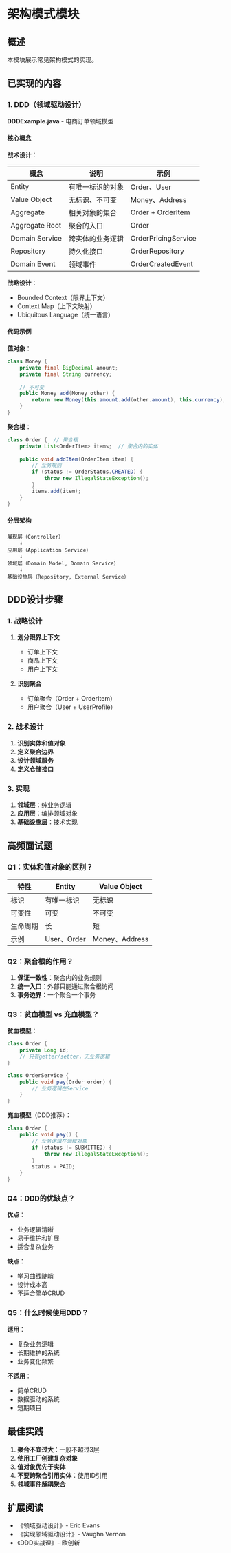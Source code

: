 # 架构模式模块

## 概述

本模块展示常见架构模式的实现。

## 已实现的内容

### 1. DDD（领域驱动设计）

**DDDExample.java** - 电商订单领域模型

#### 核心概念

**战术设计**：

| 概念 | 说明 | 示例 |
|------|------|------|
| Entity | 有唯一标识的对象 | Order、User |
| Value Object | 无标识、不可变 | Money、Address |
| Aggregate | 相关对象的集合 | Order + OrderItem |
| Aggregate Root | 聚合的入口 | Order |
| Domain Service | 跨实体的业务逻辑 | OrderPricingService |
| Repository | 持久化接口 | OrderRepository |
| Domain Event | 领域事件 | OrderCreatedEvent |

**战略设计**：
- Bounded Context（限界上下文）
- Context Map（上下文映射）
- Ubiquitous Language（统一语言）

#### 代码示例

**值对象**：
```java
class Money {
    private final BigDecimal amount;
    private final String currency;
    
    // 不可变
    public Money add(Money other) {
        return new Money(this.amount.add(other.amount), this.currency);
    }
}
```

**聚合根**：
```java
class Order {  // 聚合根
    private List<OrderItem> items;  // 聚合内的实体
    
    public void addItem(OrderItem item) {
        // 业务规则
        if (status != OrderStatus.CREATED) {
            throw new IllegalStateException();
        }
        items.add(item);
    }
}
```

#### 分层架构

```
展现层（Controller）
    ↓
应用层（Application Service）
    ↓
领域层（Domain Model, Domain Service）
    ↓
基础设施层（Repository, External Service）
```

## DDD设计步骤

### 1. 战略设计

1. **划分限界上下文**
   - 订单上下文
   - 商品上下文
   - 用户上下文

2. **识别聚合**
   - 订单聚合（Order + OrderItem）
   - 用户聚合（User + UserProfile）

### 2. 战术设计

1. **识别实体和值对象**
2. **定义聚合边界**
3. **设计领域服务**
4. **定义仓储接口**

### 3. 实现

1. **领域层**：纯业务逻辑
2. **应用层**：编排领域对象
3. **基础设施层**：技术实现

## 高频面试题

### Q1：实体和值对象的区别？

| 特性 | Entity | Value Object |
|------|--------|--------------|
| 标识 | 有唯一标识 | 无标识 |
| 可变性 | 可变 | 不可变 |
| 生命周期 | 长 | 短 |
| 示例 | User、Order | Money、Address |

### Q2：聚合根的作用？

1. **保证一致性**：聚合内的业务规则
2. **统一入口**：外部只能通过聚合根访问
3. **事务边界**：一个聚合一个事务

### Q3：贫血模型 vs 充血模型？

**贫血模型**：
```java
class Order {
    private Long id;
    // 只有getter/setter，无业务逻辑
}

class OrderService {
    public void pay(Order order) {
        // 业务逻辑在Service
    }
}
```

**充血模型**（DDD推荐）：
```java
class Order {
    public void pay() {
        // 业务逻辑在领域对象
        if (status != SUBMITTED) {
            throw new IllegalStateException();
        }
        status = PAID;
    }
}
```

### Q4：DDD的优缺点？

**优点**：
- 业务逻辑清晰
- 易于维护和扩展
- 适合复杂业务

**缺点**：
- 学习曲线陡峭
- 设计成本高
- 不适合简单CRUD

### Q5：什么时候使用DDD？

**适用**：
- 复杂业务逻辑
- 长期维护的系统
- 业务变化频繁

**不适用**：
- 简单CRUD
- 数据驱动的系统
- 短期项目

## 最佳实践

1. **聚合不宜过大**：一般不超过3层
2. **使用工厂创建复杂对象**
3. **值对象优先于实体**
4. **不要跨聚合引用实体**：使用ID引用
5. **领域事件解耦聚合**

## 扩展阅读

- 《领域驱动设计》- Eric Evans
- 《实现领域驱动设计》- Vaughn Vernon
- 《DDD实战课》- 欧创新

